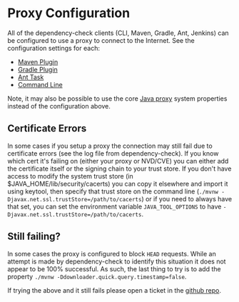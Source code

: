 Proxy Configuration
===================
All of the dependency-check clients (CLI, Maven, Gradle, Ant, Jenkins) can be configured
to use a proxy to connect to the Internet. See the configuration settings for each:

* [Maven Plugin](https://jeremylong.github.io/DependencyCheck/dependency-check-maven/configuration.html)
* [Gradle Plugin](https://jeremylong.github.io/DependencyCheck/dependency-check-gradle/configuration.html)
* [Ant Task](https://jeremylong.github.io/DependencyCheck/dependency-check-ant/configuration.html)
* [Command Line](https://jeremylong.github.io/DependencyCheck/dependency-check-cli/arguments.html)

Note, it may also be possible to use the core [Java proxy](https://docs.oracle.com/javase/8/docs/technotes/guides/net/proxies.html)
system properties instead of the configuration above.

Certificate Errors
------------------
In some cases if you setup a proxy the connection may still fail due to certificate
errors (see the log file from dependency-check). If you know which cert it's failing 
on (either your proxy or NVD/CVE) you can either add the certificate itself or the 
signing chain to your trust store. If you don't have access to modify the system 
trust store (in $JAVA_HOME/lib/security/cacerts) you can copy it elsewhere and 
import it using keytool, then specify that trust store on the command line 
(`./mvnw -Djavax.net.ssl.trustStore=/path/to/cacerts`) or if you need to always 
have that set, you can set the environment variable `JAVA_TOOL_OPTIONS` to have 
`-Djavax.net.ssl.trustStore=/path/to/cacerts`.

Still failing?
--------------
In some cases the proxy is configured to block `HEAD` requests. While an attempt
is made by dependency-check to identify this situation it does not appear to be
100% successful. As such, the last thing to try is to add the property 
`./mvnw -Ddownloader.quick.query.timestamp=false`.

If trying the above and it still fails please open a ticket in the 
[github repo](https://github.com/jeremylong/DependencyCheck/issues).